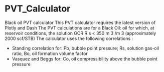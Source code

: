 # PVT_Calculator
Black oil PVT calculator
This PVT calculator requires the latest version of Plotly and Dash
The PVT calculations are for a Black Oil: oil for which, at reservoir conditions, the solution GOR R s  < 350 m 3 /m 3  (approximately 2000 scf/STB)
The calculator uses the following correlations :
- Standing correlation for: Pb, bubble point pressure; Rs, solution gas-oil ratio, Bo, oil formation volume factor
- Vasquez and Beggs for: Co, oil compressibility above the bubble point pressure 
